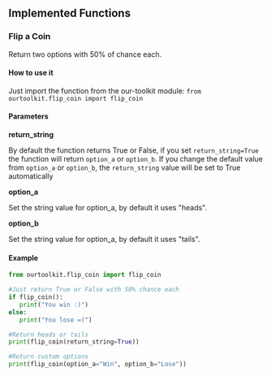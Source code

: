 ## Implemented Functions

### Flip a Coin

Return two options with 50% of chance each.

#### How to use it

Just import the function from the our-toolkit module:
```from ourtoolkit.flip_coin import flip_coin```

#### Parameters

<b>return_string</b>

By default the function returns True or False, if you set ```return_string=True``` the function will return ```option_a``` or ```option_b```. If you change the default value from ```option_a``` or ```option_b```, the ```return_string``` value will be set to True automatically

<b>option_a</b>

Set the string value for option_a, by default it uses "heads".

<b>option_b</b>

Set the string value for option_a, by default it uses "tails".

#### Example

 ```python
from ourtoolkit.flip_coin import flip_coin

#Just return True or False with 50% chance each
if flip_coin(): 
    print("You win :)")
else:
    print("You lose =(")

#Return heads or tails
print(flip_coin(return_string=True))

#Return custom options
print(flip_coin(option_a="Win", option_b="Lose"))
```